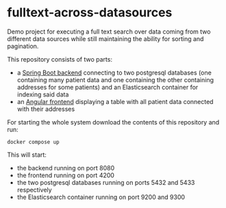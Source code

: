 # fulltext-across-datasources

Demo project for executing a full text search over data coming from two different data sources while still maintaining
the ability for sorting and pagination.
 
This repository consists of two parts:
 - a [Spring Boot backend](https://github.com/Artenuvielle/fulltext-across-datasources/tree/master/spring-boot-backend) connecting to two postgresql databases (one containing many patient data and one containing the other containing addresses for some patients) and an Elasticsearch container for indexing said data
 - an [Angular frontend](https://github.com/Artenuvielle/fulltext-across-datasources/tree/master/angular-frontend) displaying a table with all patient data connected with their addresses

For starting the whole system download the contents of this repository and run:

```docker compose up```

This will start:
 - the backend running on port 8080
 - the frontend running on port 4200
 - the two postgresql databases running on ports 5432 and 5433 respectively
 - the Elasticsearch container running on port 9200 and 9300
